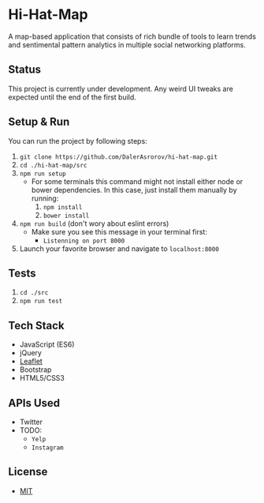 # Hi-Hat-Map
A map-based application that consists of rich bundle of tools to learn trends and sentimental pattern analytics in multiple social networking platforms.

## Status
This project is currently under development. Any weird UI tweaks are expected until the end of the first build.

## Setup & Run
You can run the project by following steps:
1. `git clone https://github.com/DalerAsrorov/hi-hat-map.git`
2. `cd ./hi-hat-map/src`
3. `npm run setup`
    * For some terminals this command might not install either node or bower dependencies. In this case, just install them manually by running:
        1. `npm install`
        2. `bower install`
4. `npm run build` (don't wory about eslint errors)
    * Make sure you see this message in your terminal first:
        * `Listenning on port 8000`
5. Launch your favorite browser and navigate to `localhost:8000`

## Tests
1. `cd ./src`
2. `npm run test`  

## Tech Stack
* JavaScript (ES6)
* jQuery
* [Leaflet](http://leafletjs.com/)
* Bootstrap
* HTML5/CSS3

## APIs Used
* Twitter
* TODO:
    * `Yelp`
    * `Instagram`

## License
* [MIT](LICENSE)
